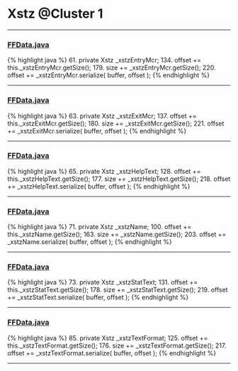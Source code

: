 # Xstz @Cluster 1

***

### [FFData.java](https://searchcode.com/codesearch/view/97384199/)
{% highlight java %}
61. private Xstz _xstzEntryMcr;
134.     offset += this._xstzEntryMcr.getSize();
179.     size += _xstzEntryMcr.getSize();
220.     offset += _xstzEntryMcr.serialize( buffer, offset );
{% endhighlight %}

***

### [FFData.java](https://searchcode.com/codesearch/view/97384199/)
{% highlight java %}
63. private Xstz _xstzExitMcr;
137.     offset += this._xstzExitMcr.getSize();
180.     size += _xstzExitMcr.getSize();
221.     offset += _xstzExitMcr.serialize( buffer, offset );
{% endhighlight %}

***

### [FFData.java](https://searchcode.com/codesearch/view/97384199/)
{% highlight java %}
65. private Xstz _xstzHelpText;
128.     offset += this._xstzHelpText.getSize();
177.     size += _xstzHelpText.getSize();
218.     offset += _xstzHelpText.serialize( buffer, offset );
{% endhighlight %}

***

### [FFData.java](https://searchcode.com/codesearch/view/97384199/)
{% highlight java %}
71. private Xstz _xstzName;
100.     offset += this._xstzName.getSize();
163.     size += _xstzName.getSize();
203.     offset += _xstzName.serialize( buffer, offset );
{% endhighlight %}

***

### [FFData.java](https://searchcode.com/codesearch/view/97384199/)
{% highlight java %}
73. private Xstz _xstzStatText;
131.     offset += this._xstzStatText.getSize();
178.     size += _xstzStatText.getSize();
219.     offset += _xstzStatText.serialize( buffer, offset );
{% endhighlight %}

***

### [FFData.java](https://searchcode.com/codesearch/view/97384199/)
{% highlight java %}
85. private Xstz _xstzTextFormat;
125.     offset += this._xstzTextFormat.getSize();
176.     size += _xstzTextFormat.getSize();
217.     offset += _xstzTextFormat.serialize( buffer, offset );
{% endhighlight %}

***

